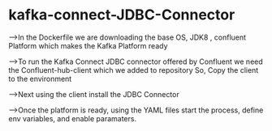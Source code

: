 # kafka-connect-JDBC-Connector
-->In the Dockerfile we are downloading the base OS, JDK8 ,  confluent Platform which makes the Kafka Platform ready

-->To run the Kafka Connect JDBC connector offered by Confluent we need the Confluent-hub-client which we added to repository
So, Copy the client to the environment

-->Next using the client install the JDBC Connector

-->Once the platform is ready, using the YAML files start the process, define env variables, and enable paramaters.
